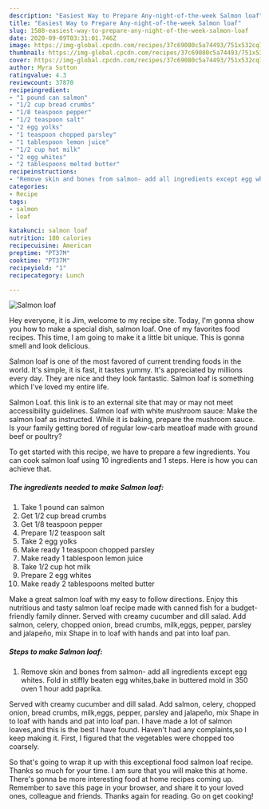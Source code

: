 ```yaml
---
description: "Easiest Way to Prepare Any-night-of-the-week Salmon loaf"
title: "Easiest Way to Prepare Any-night-of-the-week Salmon loaf"
slug: 1588-easiest-way-to-prepare-any-night-of-the-week-salmon-loaf
date: 2020-09-09T03:31:01.746Z
image: https://img-global.cpcdn.com/recipes/37c69080c5a74493/751x532cq70/salmon-loaf-recipe-main-photo.jpg
thumbnail: https://img-global.cpcdn.com/recipes/37c69080c5a74493/751x532cq70/salmon-loaf-recipe-main-photo.jpg
cover: https://img-global.cpcdn.com/recipes/37c69080c5a74493/751x532cq70/salmon-loaf-recipe-main-photo.jpg
author: Myra Sutton
ratingvalue: 4.3
reviewcount: 37870
recipeingredient:
- "1 pound can salmon"
- "1/2 cup bread crumbs"
- "1/8 teaspoon pepper"
- "1/2 teaspoon salt"
- "2 egg yolks"
- "1 teaspoon chopped parsley"
- "1 tablespoon lemon juice"
- "1/2 cup hot milk"
- "2 egg whites"
- "2 tablespoons melted butter"
recipeinstructions:
- "Remove skin and bones from salmon- add all ingredients except egg whites. Fold in stiffly beaten egg whites,bake in buttered mold in 350 oven 1 hour add paprika."
categories:
- Recipe
tags:
- salmon
- loaf

katakunci: salmon loaf 
nutrition: 180 calories
recipecuisine: American
preptime: "PT37M"
cooktime: "PT37M"
recipeyield: "1"
recipecategory: Lunch

---
```



![Salmon loaf](https://img-global.cpcdn.com/recipes/37c69080c5a74493/751x532cq70/salmon-loaf-recipe-main-photo.jpg)

Hey everyone, it is Jim, welcome to my recipe site. Today, I'm gonna show you how to make a special dish, salmon loaf. One of my favorites food recipes. This time, I am going to make it a little bit unique. This is gonna smell and look delicious.

Salmon loaf is one of the most favored of current trending foods in the world. It's simple, it is fast, it tastes yummy. It's appreciated by millions every day. They are nice and they look fantastic. Salmon loaf is something which I've loved my entire life.

Salmon Loaf. this link is to an external site that may or may not meet accessibility guidelines. Salmon loaf with white mushroom sauce: Make the salmon loaf as instructed. While it is baking, prepare the mushroom sauce. Is your family getting bored of regular low-carb meatloaf made with ground beef or poultry?


To get started with this recipe, we have to prepare a few ingredients. You can cook salmon loaf using 10 ingredients and 1 steps. Here is how you can achieve that.

<!--inarticleads1-->

##### The ingredients needed to make Salmon loaf:

1. Take 1 pound can salmon
1. Get 1/2 cup bread crumbs
1. Get 1/8 teaspoon pepper
1. Prepare 1/2 teaspoon salt
1. Take 2 egg yolks
1. Make ready 1 teaspoon chopped parsley
1. Make ready 1 tablespoon lemon juice
1. Take 1/2 cup hot milk
1. Prepare 2 egg whites
1. Make ready 2 tablespoons melted butter


Make a great salmon loaf with my easy to follow directions. Enjoy this nutritious and tasty salmon loaf recipe made with canned fish for a budget-friendly family dinner. Served with creamy cucumber and dill salad. Add salmon, celery, chopped onion, bread crumbs, milk,eggs, pepper, parsley and jalapeño, mix Shape in to loaf with hands and pat into loaf pan. 

<!--inarticleads2-->

##### Steps to make Salmon loaf:

1. Remove skin and bones from salmon- add all ingredients except egg whites. Fold in stiffly beaten egg whites,bake in buttered mold in 350 oven 1 hour add paprika.


Served with creamy cucumber and dill salad. Add salmon, celery, chopped onion, bread crumbs, milk,eggs, pepper, parsley and jalapeño, mix Shape in to loaf with hands and pat into loaf pan. I have made a lot of salmon loaves,and this is the best I have found. Haven&#39;t had any complaints,so I keep making it. First, I figured that the vegetables were chopped too coarsely. 

So that's going to wrap it up with this exceptional food salmon loaf recipe. Thanks so much for your time. I am sure that you will make this at home. There's gonna be more interesting food at home recipes coming up. Remember to save this page in your browser, and share it to your loved ones, colleague and friends. Thanks again for reading. Go on get cooking!
